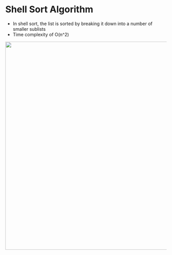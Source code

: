# Shell Sort Algorithm
- In shell sort, the list is sorted by breaking it down into a number of smaller sublists
- Time complexity of O(n^2)


<img src="https://static.javatpoint.com/ds/images/shell-sort-algorithm2.png" width="650">
